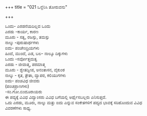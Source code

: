 +++
title = "021 ಒನ್ದೆನಿಸಿ ತೋರುವನು"

+++
  
ಒಂದು- ಎರಡನೆಯದಿಲ್ಲದ ಒಂದು   
ಎರಡು -ಕಾರ್ಯ, ಕಾರಣ  
ಮೂರು - ಸತ್ವ, ರಜಸ್ಸು, ತಮಸ್ಸು  
ನಾಲ್ಕು -ಪುರುಷಾರ್ಥಗಳು  
ಐದು- ಪಂಚೇಂದ್ರಿಯಗಳು  
ಹಿಂದೆ, ಮುಂದೆ, ಎಡ, ಬಲ- ನಾಲ್ಕೂ ದಿಕ್ಕುಗಳು  
ಒಂದು -ಸರ್ವೋತ್ತಮತ್ವ  
ಎರಡು - ಜೀವಾತ್ಮ, ಪರಮಾತ್ಮ  
ಮೂರು - ಶ್ವೇತದ್ವೀಪ, ಅನಂತಾಸನ, ವೈಕುಂಠ  
ನಾಲ್ಕು - ಕೃತ, ತ್ರೇತಾ,  ದ್ವಾಪರ, ಕಲಿಯುಗಗಳು  
ಐದು- ಪಂಚವಿಧ ಜೀವರು   
     (ಪಂಚಪ್ರಾಣಗಳು)   
        -ಸಂ.ಗೋ.ಬಿಂದೂರಾಯರು  
ಈ ಪದ್ಯಕ್ಕೆ ವಿವಿಧ ವಿದ್ವಾಂಸರು ವಿವಿಧ ಬಗೆಯಲ್ಲಿ ಅರ್ಥೈಸಬಲ್ಲರು ಎನಿಸುತ್ತದೆ.   
ಒದು ಎರಡು, ಮೂರು, ನಾಲ್ಕು ಮತ್ತು ಐದು ಎನ್ನುವ ಸಂಕೇತಗಳಿಗೆ ಪದ್ಯದ ಭಾವಕ್ಕೆ ಸರಿಹೊಂದುವ ವಿವಿಧ ವಿವರಣೆಗಳು ಸಾಧ್ಯ.